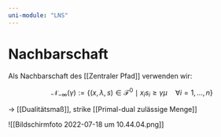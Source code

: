 ```yaml
---
uni-module: "LNS"
---
```


# Nachbarschaft

Als Nachbarschaft des [[Zentraler Pfad]] verwenden wir:

$$\mathcal{N}_{-\infty}(\gamma):=\left\{(x, \lambda, s) \in \mathcal{F}^{0} \mid x_{i} s_{i} \geq \gamma \mu \quad \forall i=1, \ldots, n\right\}$$

→ [[Dualitätsmaß]], strike [[Primal-dual zulässige Menge]]

![[Bildschirmfoto 2022-07-18 um 10.44.04.png]]
